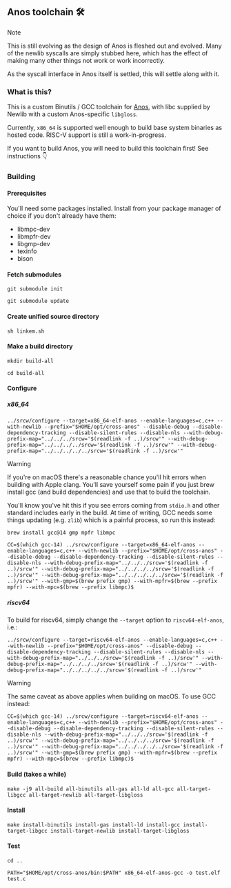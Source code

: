 ## Anos toolchain 🛠️

> [!NOTE]
> This is still evolving as the design of Anos is fleshed
> out and evolved. Many of the newlib syscalls are simply
> stubbed here, which has the effect of making many other
> things not work or work incorrectly.
>
> As the syscall interface in Anos itself is settled, this
> will settle along with it.

### What is this?

This is a custom Binutils / GCC toolchain for 
[Anos](https://github.com/roscopeco/anos), with libc supplied
by Newlib with a custom Anos-specific `libgloss`.

Currently, `x86_64` is supported well enough to build base
system binaries as hosted code. RISC-V support is still a 
work-in-progress. 

If you want to build Anos, you will need to build this
toolchain first! See instructions 👇

### Building

#### Prerequisites

You'll need some packages installed. Install from your package manager of
choice if you don't already have them:

* libmpc-dev
* libmpfr-dev
* libgmp-dev
* texinfo
* bison

#### Fetch submodules

```shell
git submodule init
```

```shell
git submodule update
```

#### Create unified source directory

```shell
sh linkem.sh
```

#### Make a build directory

```shell
mkdir build-all
```

```shell
cd build-all
```

#### Configure

##### x86_64

```shell
../srcw/configure --target=x86_64-elf-anos --enable-languages=c,c++ --with-newlib --prefix="$HOME/opt/cross-anos" --disable-debug --disable-dependency-tracking --disable-silent-rules --disable-nls --with-debug-prefix-map="../../../srcw='$(readlink -f ..)/srcw'" --with-debug-prefix-map="../../../../srcw='$(readlink -f ..)/srcw'" --with-debug-prefix-map="../../../../../srcw='$(readlink -f ..)/srcw'"
```

> [!WARNING]
> If you're on macOS there's a reasonable chance you'll hit errors when building with Apple clang. You'll 
> save yourself some pain if you just brew install gcc (and build dependencies) and use that to build the
> toolchain. 
>
> You'll know you've hit this if you see errors coming from `stdio.h` and other standard includes early
> in the build. At time of writing, GCC needs some things updating (e.g. `zlib`) which is a painful process,
> so run this instead:

```shell
brew install gcc@14 gmp mpfr libmpc

CC=$(which gcc-14) ../srcw/configure --target=x86_64-elf-anos --enable-languages=c,c++ --with-newlib --prefix="$HOME/opt/cross-anos" --disable-debug --disable-dependency-tracking --disable-silent-rules --disable-nls --with-debug-prefix-map="../../../srcw='$(readlink -f ..)/srcw'" --with-debug-prefix-map="../../../../srcw='$(readlink -f ..)/srcw'" --with-debug-prefix-map="../../../../../srcw='$(readlink -f ..)/srcw'" --with-gmp=$(brew prefix gmp) --with-mpfr=$(brew --prefix mpfr) --with-mpc=$(brew --prefix libmpc)$
```

##### riscv64

To build for riscv64, simply change the `--target` option to `riscv64-elf-anos`, i.e.:

```shell
../srcw/configure --target=riscv64-elf-anos --enable-languages=c,c++ --with-newlib --prefix="$HOME/opt/cross-anos" --disable-debug --disable-dependency-tracking --disable-silent-rules --disable-nls --with-debug-prefix-map="../../../srcw='$(readlink -f ..)/srcw'" --with-debug-prefix-map="../../../../srcw='$(readlink -f ..)/srcw'" --with-debug-prefix-map="../../../../../srcw='$(readlink -f ..)/srcw'"
```

> [!WARNING]
> The same caveat as above applies when building on macOS. To use GCC instead:

```shell
CC=$(which gcc-14) ../srcw/configure --target=riscv64-elf-anos --enable-languages=c,c++ --with-newlib --prefix="$HOME/opt/cross-anos" --disable-debug --disable-dependency-tracking --disable-silent-rules --disable-nls --with-debug-prefix-map="../../../srcw='$(readlink -f ..)/srcw'" --with-debug-prefix-map="../../../../srcw='$(readlink -f ..)/srcw'" --with-debug-prefix-map="../../../../../srcw='$(readlink -f ..)/srcw'" --with-gmp=$(brew prefix gmp) --with-mpfr=$(brew --prefix mpfr) --with-mpc=$(brew --prefix libmpc)$
```

#### Build (takes a while)

```shell
make -j9 all-build all-binutils all-gas all-ld all-gcc all-target-libgcc all-target-newlib all-target-libgloss
```

#### Install

```shell
make install-binutils install-gas install-ld install-gcc install-target-libgcc install-target-newlib install-target-libgloss
```

#### Test

```shell
cd ..
```

```shell
PATH="$HOME/opt/cross-anos/bin:$PATH" x86_64-elf-anos-gcc -o test.elf test.c
```
